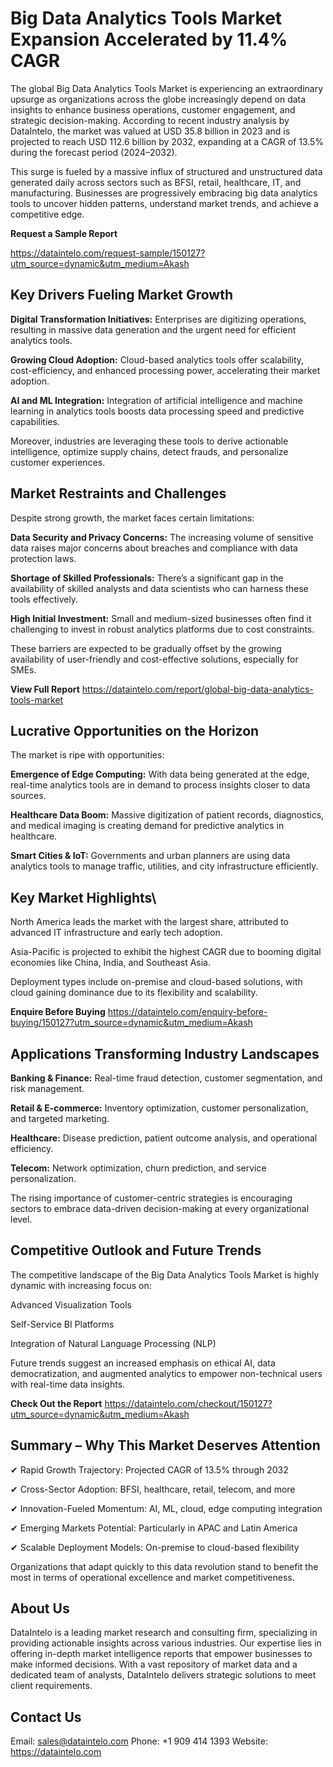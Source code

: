 # Big Data Analytics Tools Market Expansion Accelerated by 11.4% CAGR

The global Big Data Analytics Tools Market is experiencing an extraordinary upsurge as organizations across the globe increasingly depend on data insights to enhance business operations, customer engagement, and strategic decision-making. According to recent industry analysis by DataIntelo, the market was valued at USD 35.8 billion in 2023 and is projected to reach USD 112.6 billion by 2032, expanding at a CAGR of 13.5% during the forecast period (2024–2032).

This surge is fueled by a massive influx of structured and unstructured data generated daily across sectors such as BFSI, retail, healthcare, IT, and manufacturing. Businesses are progressively embracing big data analytics tools to uncover hidden patterns, understand market trends, and achieve a competitive edge.

**Request a Sample Report**

https://dataintelo.com/request-sample/150127?utm_source=dynamic&utm_medium=Akash

## Key Drivers Fueling Market Growth

**Digital Transformation Initiatives:** Enterprises are digitizing operations, resulting in massive data generation and the urgent need for efficient analytics tools.

**Growing Cloud Adoption:** Cloud-based analytics tools offer scalability, cost-efficiency, and enhanced processing power, accelerating their market adoption.

**AI and ML Integration:** Integration of artificial intelligence and machine learning in analytics tools boosts data processing speed and predictive capabilities.

Moreover, industries are leveraging these tools to derive actionable intelligence, optimize supply chains, detect frauds, and personalize customer experiences.

## Market Restraints and Challenges

Despite strong growth, the market faces certain limitations:

**Data Security and Privacy Concerns:** The increasing volume of sensitive data raises major concerns about breaches and compliance with data protection laws.

**Shortage of Skilled Professionals:** There’s a significant gap in the availability of skilled analysts and data scientists who can harness these tools effectively.

**High Initial Investment:** Small and medium-sized businesses often find it challenging to invest in robust analytics platforms due to cost constraints.

These barriers are expected to be gradually offset by the growing availability of user-friendly and cost-effective solutions, especially for SMEs.

**View Full Report**
https://dataintelo.com/report/global-big-data-analytics-tools-market

## Lucrative Opportunities on the Horizon

The market is ripe with opportunities:

**Emergence of Edge Computing:** With data being generated at the edge, real-time analytics tools are in demand to process insights closer to data sources.

**Healthcare Data Boom:** Massive digitization of patient records, diagnostics, and medical imaging is creating demand for predictive analytics in healthcare.

**Smart Cities & IoT:** Governments and urban planners are using data analytics tools to manage traffic, utilities, and city infrastructure efficiently.

## Key Market Highlights\

North America leads the market with the largest share, attributed to advanced IT infrastructure and early tech adoption.

Asia-Pacific is projected to exhibit the highest CAGR due to booming digital economies like China, India, and Southeast Asia.

Deployment types include on-premise and cloud-based solutions, with cloud gaining dominance due to its flexibility and scalability.

**Enquire Before Buying**
https://dataintelo.com/enquiry-before-buying/150127?utm_source=dynamic&utm_medium=Akash

## Applications Transforming Industry Landscapes

**Banking & Finance:** Real-time fraud detection, customer segmentation, and risk management.

**Retail & E-commerce:** Inventory optimization, customer personalization, and targeted marketing.

**Healthcare:** Disease prediction, patient outcome analysis, and operational efficiency.

**Telecom:** Network optimization, churn prediction, and service personalization.

The rising importance of customer-centric strategies is encouraging sectors to embrace data-driven decision-making at every organizational level.

## Competitive Outlook and Future Trends

The competitive landscape of the Big Data Analytics Tools Market is highly dynamic with increasing focus on:

Advanced Visualization Tools

Self-Service BI Platforms

Integration of Natural Language Processing (NLP)

Future trends suggest an increased emphasis on ethical AI, data democratization, and augmented analytics to empower non-technical users with real-time data insights.

**Check Out the Report**
https://dataintelo.com/checkout/150127?utm_source=dynamic&utm_medium=Akash

## Summary – Why This Market Deserves Attention

✔ Rapid Growth Trajectory: Projected CAGR of 13.5% through 2032

✔ Cross-Sector Adoption: BFSI, healthcare, retail, telecom, and more

✔ Innovation-Fueled Momentum: AI, ML, cloud, edge computing integration

✔ Emerging Markets Potential: Particularly in APAC and Latin America

✔ Scalable Deployment Models: On-premise to cloud-based flexibility

Organizations that adapt quickly to this data revolution stand to benefit the most in terms of operational excellence and market competitiveness.

## About Us

DataIntelo is a leading market research and consulting firm, specializing in providing actionable insights across various industries. Our expertise lies in offering in-depth market intelligence reports that empower businesses to make informed decisions. With a vast repository of market data and a dedicated team of analysts, DataIntelo delivers strategic solutions to meet client requirements.

## Contact Us

Email: sales@dataintelo.com
Phone: +1 909 414 1393
Website: https://dataintelo.com

